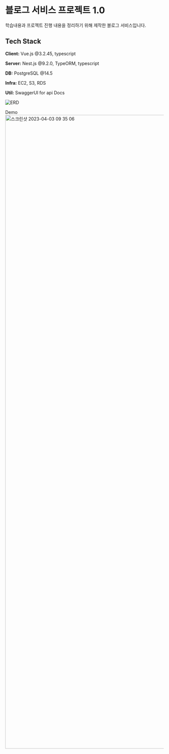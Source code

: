 
# 블로그 서비스 프로젝트 1.0

학습내용과 프로젝트 진행 내용을 정리하기 위해 제작한 블로그 서비스입니다.


## Tech Stack

**Client:** Vue.js  @3.2.45, typescript

**Server:** Nest.js @9.2.0, TypeORM, typescript
 
**DB:** PostgreSQL @14.5

**Infra:** EC2, S3, RDS

**Util:** SwaggerUI for api Docs


![ERD](http://www.plantuml.com/plantuml/png/pLLHRzem47xFhxWnQGAfYErXUwZIg1cZ56sb5SqsRPg4J7m4YyIER4UK0lzzjWDPw0gTfZuqF11_tzrtTv_Zv5nf8dMHfPxtYkAKSGHD9YasaPCCJu1Ex7yBa6kcbz3m9u5Z_Cua-CNzgU0Q5Bl7itTl8HQfa6U99CkWkStpEpOYQFnHp-UuRDwrO3LbcD8D647V9Pv-8dBU5ob5FX8qyD-OmC3lE2w0Erkm4fa-52aLNeVk-YktoZD0aV77CdiNzcSoCwICj2N6GjAwX3TZ545fb2ZqCaTL0XdgcQ3RHSnadABdQP635Z0HMeiCA3DgcWdkUMhEU4uaoK2AWbDJWwE4zpKyDMrQUH3I2DS8DIDKB1XFO4fIXJLcHZXTIAOryYrN8-EKA0Kh3ypraSJpn1NksgbWCMCQ7HDAAHObg90a4f6N6SO4b0-8ZMScTCy8t6gY2_M5ANrYhB7tuzGie0L4xG6s0RVpm2YqJc4mZ7hztWWClDsJRRWbkvVXAEn6XluMZduCXlrw64KLIvPRFm_4RghsReHjB1UxZjpTFxGIIoGQwPXe6n0DhdgtKNXr0zy7qUNrryWXyFDws6j-QDNpYfp-LvuvMYa-EVb4qEKps5EBDSqU3797RBifWpsZVF_YSn3KR8v8KZu2cYIr_QzMBz1n-t9wqX-MaGJ7XKoVoIHdKENDIxAbdCCUZp5xR8nTn6vBZqSTzwDHUoyqOBrkjyKA6hPsum2tgtg4DvHJSDYwmghCVTmxHqxjD-yt)

Demo
<img width="2012" alt="스크린샷 2023-04-03 09 35 06" src="https://user-images.githubusercontent.com/77774331/229388108-5994dd71-5bae-411b-9c36-88813ff9ce1d.png">

